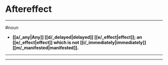 # Aftereffect
---
#noun
- **[[a/_any|Any]] [[d/_delayed|delayed]] [[e/_effect|effect]]; an [[e/_effect|effect]] which is not [[i/_immediately|immediately]] [[m/_manifested|manifested]].**
---
---
